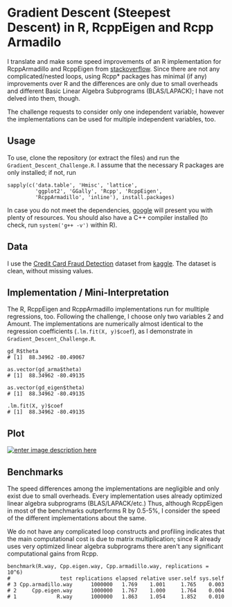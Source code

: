 # Gradient Descent (Steepest Descent) in R, RcppEigen and Rcpp Armadilo
I translate and make some speed improvements of an R implementation for RcppArmadillo and RcppEigen from [stackoverflow][1].
Since there are not any complicated/nested loops, using Rcpp* packages has minimal (if any) improvements over R and the differences are only due to small overheads and different Basic Linear Algebra Subprograms (BLAS/LAPACK); I have not delved into them, though.

The challenge requests to consider only one independent variable, however the implementations can be used for multiple independent variables, too.

## Usage
To use, clone the repository (or extract the files) and run the `Gradient_Descent_Challenge.R`. I assume that the necessary R packages are only installed; if not, run 


    sapply(c('data.table', 'Hmisc', 'lattice', 
             'ggplot2', 'GGally', 'Rcpp', 'RcppEigen', 
             'RcppArmadillo', 'inline'), install.packages)

In case you do not meet the dependencies, [google][2] will present you with plenty of resources. You should also have a C++ compiler installed (to check, run `system('g++ -v')` within R).

## Data
I use the [Credit Card Fraud Detection][3] dataset from [kaggle][3].
The dataset is clean, without missing values.

 


## Implementation / Mini-Interpretation
The R, RcppEigen and RcppArmadillo implementations run for mulltiple regressions, too. Following the challenge, I choose only two variables 2 and Amount.
The implementations are numerically almost identical to the regression coefficients (`.lm.fit(X, y)$coef`), as I demonstrate in `Gradient_Descent_Challenge.R`.


    gd_R$theta
    # [1]  88.34962 -80.49067

    as.vector(gd_arma$theta)
    # [1]  88.34962 -80.49135
    
    as.vector(gd_eigen$theta)
    # [1]  88.34962 -80.49135
    
    .lm.fit(X, y)$coef
    # [1]  88.34962 -80.49135

## Plot
[![enter image description here][4]][4]

## Benchmarks
The speed differences among the implementations are negligible and only exist due to small overheads. 
Every implementation uses already optimized linear algebra subprograms (BLAS/LAPACK/etc.)
Thus, although RcppEigen in most of the benchmarks outperforms R by 0.5-5%, I consider the speed of the different implementations about the same.

We do not have any complicated loop constructs and profiling indicates that the main computational cost is due to matrix multiplication; since R already uses very optimized linear algebra subprograms there aren't any significant computational gains from Rcpp. 

    benchmark(R.way, Cpp.eigen.way, Cpp.armadillo.way, replications = 10^6)
    #                test replications elapsed relative user.self sys.self 
    # 3 Cpp.armadillo.way      1000000   1.769    1.001     1.765    0.003
    # 2     Cpp.eigen.way      1000000   1.767    1.000     1.764    0.004
    # 1             R.way      1000000   1.863    1.054     1.852    0.010


  [1]: https://stackoverflow.com/questions/43217617/estimating-linear-regression-with-gradient-descent-steepest-descent
  [2]: http://www.google.com
  [3]: https://www.kaggle.com/dalpozz/creditcardfraud
  [4]: https://i.stack.imgur.com/lJUq2.png
